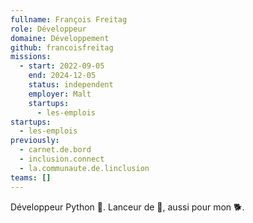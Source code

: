 ```yaml
---
fullname: François Freitag
role: Développeur
domaine: Développement
github: francoisfreitag
missions:
  - start: 2022-09-05
    end: 2024-12-05
    status: independent
    employer: Malt
    startups:
      - les-emplois
startups:
  - les-emplois
previously:
  - carnet.de.bord
  - inclusion.connect
  - la.communaute.de.linclusion
teams: []
---
```

Développeur Python 🐍. Lanceur de 🥏, aussi pour mon 🐕.
